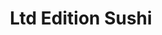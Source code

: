 ---
layout: place
title: "Ltd Edition Sushi"
permalink: /washington/seattle/ltd-edition-sushi.html
stateAbbr: WA
stateName: Washington
cityName: Seattle
seo:
  name: "Ltd Edition Sushi"
  type: Restaurant
  links: http://www.ltdeditionsushi.com/
description: "Looking for sushi in Seattle, Washington? Check out Ltd Edition Sushi for a delightful Japanese dining experience. Enjoy a variety of sushi and other dishes ..."
place_id: ChIJL08LlpJrkFQRFVj2C-D0EuI
photos:
  - name: >-
      places/ChIJL08LlpJrkFQRFVj2C-D0EuI/photos/AeeoHcIvnrbQ1Y05V1HfAku1Ik72I2hSBIsMgJccRQUPWc5Imqt4_wgrrPFlvK0uJup3jZ6IkzlnHUMrlqO00viFaK_LkKeFwRBgjlauqUDx3Po6vtW1cg37X4uniQFj6LPDY6AZIBkWKwnEsnlXZeYB9r0JO5msl2uJMTVjEpXjm7eEVBg1CppAdrnH-pNi7dfB1iK4DP2NIJeOwIFHPdYOEUavuhiYjuQ7JnRYgkf18FVx1cLhszmsEzH5JtpepPgZqsbBJ3kraqIY5ymQlMPIeqOfvcW6HwMxb3cC2sYLCwfRzg
    widthPx: 4800
    heightPx: 3200
    authorAttributions:
      - displayName: Ltd Edition Sushi
        uri: https://maps.google.com/maps/contrib/100511787152808244516
        photoUri: >-
          https://lh3.googleusercontent.com/a-/ALV-UjWlkkO7zWjX-Pidx2z72qHWQO6-kipDgiO5ch0AsiEaCgS8zx8=s100-p-k-no-mo
    flagContentUri: >-
      https://www.google.com/local/imagery/report/?cb_client=maps_api_places.places_api&image_key=!1e10!2sAF1QipMEzyEHipzHVrQulgl0Euz_bFhyasqAlTBCm8au&hl=en-US
    googleMapsUri: >-
      https://www.google.com/maps/place//data=!3m4!1e2!3m2!1sAF1QipMEzyEHipzHVrQulgl0Euz_bFhyasqAlTBCm8au!2e10!4m2!3m1!1s0x54906b92960b4f2f:0xe212f4e00bf65815
  - name: >-
      places/ChIJL08LlpJrkFQRFVj2C-D0EuI/photos/AeeoHcJeeK2gfEZCzmFRL9e24Qnx2Wdh9ovNpktbd-UFDq9A03gK6eEgWYkxJPYmLU2ugF2ckPHqHtiYPCtb4xISZAq0T4HQe55fTeR1YPNQPVCNa4kPXS5D6Ywu7B8nkCAA6X3r-_TkLU5TjhHNpvOtZwU5qajt8VBJUqc8i2DltKAY2XjsOiT8slhLjRMC3Hj0nIF0a0VaV-_P6PB04aXFuhwj6yAmjcTsPmxCtTistsUvbTb8QT8xXU0NDVZ0cSyt0HeX0LxS9TP3vHnfGzB0NyWrdfHEbQlvBG4qKW_RMrJTag
    widthPx: 4800
    heightPx: 3200
    authorAttributions:
      - displayName: Ltd Edition Sushi
        uri: https://maps.google.com/maps/contrib/100511787152808244516
        photoUri: >-
          https://lh3.googleusercontent.com/a-/ALV-UjWlkkO7zWjX-Pidx2z72qHWQO6-kipDgiO5ch0AsiEaCgS8zx8=s100-p-k-no-mo
    flagContentUri: >-
      https://www.google.com/local/imagery/report/?cb_client=maps_api_places.places_api&image_key=!1e10!2sAF1QipOa6OC-_Z9Iw8iNHrAjvcefGTRzsUAS6dPMRGpB&hl=en-US
    googleMapsUri: >-
      https://www.google.com/maps/place//data=!3m4!1e2!3m2!1sAF1QipOa6OC-_Z9Iw8iNHrAjvcefGTRzsUAS6dPMRGpB!2e10!4m2!3m1!1s0x54906b92960b4f2f:0xe212f4e00bf65815
  - name: >-
      places/ChIJL08LlpJrkFQRFVj2C-D0EuI/photos/AeeoHcJAEsMatIlI3Jy0fBt0RfX7H-Yq9MUtx4-V6sjS6ltERU5_Pad1iwvetipyg7CLWxqKm-xF1fhXid6GVztCqgzeoygpOzuNeywj0r28dq2FLssFkW_zF9BHNX0r7UN7kz4qUCwmpU-63w-ezZVsMEDGR3-EEOmzQqX2HNi45WyopXotjaNxt6dJ6wEqcZQwM-AWLZ_cQqU-F0HvCoeE3KZecJB_6YihJ5qc1A8A1pywG4coiS6ryNRywxypIACdzpu9VZZMMpTFUD9uGbLATbd795LO8uPJE5MD4WipJ1OoirDpCEn-qGF2mTz1h32NcvEOCYVtEcu_-B5DG2c5IOnhxtgq8ATdzd9lSFJLN6Tr74jBWF9GW3S7kBgD64KsWbiF_bNaFl7cbKnbHftfYuHZ8Jvi5ygEkcgOmiESzyS79w
    widthPx: 2089
    heightPx: 1426
    authorAttributions:
      - displayName: Erin Beesley
        uri: https://maps.google.com/maps/contrib/101264114204489251320
        photoUri: >-
          https://lh3.googleusercontent.com/a-/ALV-UjXJN6Dqlnj8vLQcY5NEBTN3nqFEnjwEciqu1IPHeL5dTjgRrQXZVQ=s100-p-k-no-mo
    flagContentUri: >-
      https://www.google.com/local/imagery/report/?cb_client=maps_api_places.places_api&image_key=!1e10!2sCIHM0ogKEICAgIDnzo-7Ew&hl=en-US
    googleMapsUri: >-
      https://www.google.com/maps/place//data=!3m4!1e2!3m2!1sCIHM0ogKEICAgIDnzo-7Ew!2e10!4m2!3m1!1s0x54906b92960b4f2f:0xe212f4e00bf65815
  - name: >-
      places/ChIJL08LlpJrkFQRFVj2C-D0EuI/photos/AeeoHcJAfd_ymyxofBD371p00ULCmwg9mmoFIm1ptUwdo6IOL6X1w_rqhskww06i3zUGxk7I9Wqh86kVLZylz7L7ZfZMQUHlGSrSfeeIX3tDkeO-yOrotC8T4YHPi__f4hAnzM7qnsMkmpBdaTApByGSeNa9XCklTeG-TguD9TOTSEbelT6j7X3G_os1q-dznpDX8fLeYZz-mwli1X--60W0194_XEHRDYgULlya-8uktj9XrWTG22RxJJ8gtGHcwDkkb1dO57EA3QeSi2-9rcj1ipIvE73OdTaZsTf0XYL9KEmIF-L6WDaLq4wWFZp7Zh3xpFhbuSiYQmwBZDKQ7_QtVtUj_ms4TvTcTwFC5pa_stKvJuesfVQOEGNAnEBwu9aRwG8urEXu5fqJf1r85HswXrq1ymi7JF4nYvDaMqN3eLCJdbA
    widthPx: 4032
    heightPx: 3024
    authorAttributions:
      - displayName: Keng SS
        uri: https://maps.google.com/maps/contrib/112496984022399191215
        photoUri: >-
          https://lh3.googleusercontent.com/a-/ALV-UjXN4S26G0MU0EzwnXw5cMndOAjFRuX0LX2VG_FYdUt967WL4E5pXQ=s100-p-k-no-mo
    flagContentUri: >-
      https://www.google.com/local/imagery/report/?cb_client=maps_api_places.places_api&image_key=!1e10!2sCIHM0ogKEICAgIDzivXRpQE&hl=en-US
    googleMapsUri: >-
      https://www.google.com/maps/place//data=!3m4!1e2!3m2!1sCIHM0ogKEICAgIDzivXRpQE!2e10!4m2!3m1!1s0x54906b92960b4f2f:0xe212f4e00bf65815
  - name: >-
      places/ChIJL08LlpJrkFQRFVj2C-D0EuI/photos/AeeoHcJFtOD6s2_B-dP3eNyVuHr_qahj9GZB7ZTm1t2x5xXf7yFpaIVXRvh0QrxrQ5P_uIBG4ma5nobNqUJLK2haYuteWPU3VnQMzzsnkKl64_kC-TlhpbD8_tt6adYi-Id6FjGw-yY5foeJA92IwbW1t3iBA8IT-JBQ8iLYiwuMILZ9msMYFt1Qtda3WrmwAB3ecyT2EQeCKqrivsGfBGkIFRqdQyXFtVnQQl0zeQYTfdyH05LNqgyYtPNln5SzlPVT6rIZLsoShj4winr7D-Xo1zYTWitQNH3kZml7UPHqj9ywHASo6pxawuQ2ZjJHQm0H-780a09uRrh704KqdfHR4udpsfbevxuJhlRVs_wS5YkXsg6cQ7qW3FaO-BAecsF36OMTy8rZadIvo3RwP1LGQ-eDHQIXD3-Qy5JIXBmfsoxKS897
    widthPx: 4032
    heightPx: 2268
    authorAttributions:
      - displayName: Linh T.
        uri: https://maps.google.com/maps/contrib/115604665935716861077
        photoUri: >-
          https://lh3.googleusercontent.com/a/ACg8ocItVeoFDcq4gYzuGI1KHOr_rJ9AxgJSxtj5gCzw6J5iXk46je3s=s100-p-k-no-mo
    flagContentUri: >-
      https://www.google.com/local/imagery/report/?cb_client=maps_api_places.places_api&image_key=!1e10!2sCIHM0ogKEICAgIC_xp6cpwE&hl=en-US
    googleMapsUri: >-
      https://www.google.com/maps/place//data=!3m4!1e2!3m2!1sCIHM0ogKEICAgIC_xp6cpwE!2e10!4m2!3m1!1s0x54906b92960b4f2f:0xe212f4e00bf65815
  - name: >-
      places/ChIJL08LlpJrkFQRFVj2C-D0EuI/photos/AeeoHcIstSeig60SSxUt1HvhtViwzXmwWogwd_KXhzZX2yHavSG73yD5Q_LIXIHv0rmlD6lpPRfRvF_TsPMXUjhj7cpQdkNyIIFX-tXTYnxyz_IXaReLVas5aWYSmjjpAYqDEuqTSFs7s4ZOZNJOrNQBqEFBTMi-Y1UAEEHMZVZ08qvKrF1-OIGdDjXNZhiMKn6N6bWU1Lxe_3mptUZn3_zBwC1tka-B1XqTpJgpgEzZ2GEGTukJuz6jD9hbuNVFctfEbcNNtOfh4w4y84r8Asp_DCniho8N1r4bl7uCBq38BkXFMqnt3zDi8a57j7443kt2k5nFo9RVPTI9L9JoRDKhQMydl4otALvoADdwh8d_rlkia9cb1QJvwLoJ9sRaGEwo9iEW04KQCCMABI4uvLc9l5gJgX21v8XTd-zir2XgrGzRhoCk
    widthPx: 2777
    heightPx: 2776
    authorAttributions:
      - displayName: Poramate Ongsakorn (PoPPaP)
        uri: https://maps.google.com/maps/contrib/101993391126386025832
        photoUri: >-
          https://lh3.googleusercontent.com/a-/ALV-UjVesxrJu2IscLOD9ccpBvOuSGuTasAHOnKFvXPS0Gagblsd5WtDaQ=s100-p-k-no-mo
    flagContentUri: >-
      https://www.google.com/local/imagery/report/?cb_client=maps_api_places.places_api&image_key=!1e10!2sCIHM0ogKEICAgICniJjZgAE&hl=en-US
    googleMapsUri: >-
      https://www.google.com/maps/place//data=!3m4!1e2!3m2!1sCIHM0ogKEICAgICniJjZgAE!2e10!4m2!3m1!1s0x54906b92960b4f2f:0xe212f4e00bf65815
  - name: >-
      places/ChIJL08LlpJrkFQRFVj2C-D0EuI/photos/AeeoHcLKAXmk6SnIkckrCFeRPBZJ_bBLepAymG1JlGT76p6DFOfw0g-JNkFCdlrjdD5rBDOCqbGIRpD1M2LZe242Dv3pRO51fOIXxBljM76s4-m7Fb4ea1ue9pUEdz7J-6fMpd1_kZorPKO7Y0rpz-xm0RRc_Wx3ZcgcSqIquCl043iMluuHWnO2b2bb5KBG33Hnd-YE6HPCyExgrbM-31uLTNpnS3lOXmYK19xbQ_nYCR9pNtAqWiHnEpEkq44qwgX1Gadw4Lj9qpB_Oe8LkcJTvTJHikJab4J2kzRPe46uVWmLN-F6aDgYX_XMREeFalRA2N_wYgjGovtZnyee44rHyy-vU-kXO12BbfTFUfEtqK04fQzyWWxGI3LNkV7uBXhwytfdGVEgH0eq7iQCR4AA_H4lzOzIfonOKTjvSmqqnOFK7A
    widthPx: 4032
    heightPx: 3024
    authorAttributions:
      - displayName: Maurice Diaz
        uri: https://maps.google.com/maps/contrib/102956953678440362318
        photoUri: >-
          https://lh3.googleusercontent.com/a-/ALV-UjU5mDEW-azuavPqiGPiZhvg3LdaKyJJPiq8csfRAtM8kKfV_vqPuw=s100-p-k-no-mo
    flagContentUri: >-
      https://www.google.com/local/imagery/report/?cb_client=maps_api_places.places_api&image_key=!1e10!2sCIHM0ogKEICAgICX-KLjEg&hl=en-US
    googleMapsUri: >-
      https://www.google.com/maps/place//data=!3m4!1e2!3m2!1sCIHM0ogKEICAgICX-KLjEg!2e10!4m2!3m1!1s0x54906b92960b4f2f:0xe212f4e00bf65815
  - name: >-
      places/ChIJL08LlpJrkFQRFVj2C-D0EuI/photos/AeeoHcJUZZkg5Gc2r8IfbDz2Cd8GG5h4GqLl27JwPISbdPizGsEFES9KLE3TAzKiGcKOzoft4ta2ZejXBFssUssmPQKNi9KhF4D8r6GF871JdGXfE1Iwe73jdA8QKSWXZxAOwbcRymWuKd-9pVqX-VU1jZQi33JGPGdSqhzxPqRuD2z3k08T24YuyZdeAxF1PQz7VeewH2oBL6fHjx3q4c8LHszkMboxupY66Vdm3AOhvUCSxVreIN37jqaIGa3guly4sklRCT2isSMbDyfvll2MZ0DaVnHy36S0NS6IIdkWkN2D3vcdXG6JH8ems-3swCrMs306O-SjrFCkn4j-SpVl8NakcJ8jxqPrZntIpg67-q5LeiewegfUlaMtKprjckdSczZW392ynb00nW3fN6eL8MhwOhUiG9qxTTy9UZwKcq2_JMLS
    widthPx: 4032
    heightPx: 3024
    authorAttributions:
      - displayName: Keng SS
        uri: https://maps.google.com/maps/contrib/112496984022399191215
        photoUri: >-
          https://lh3.googleusercontent.com/a-/ALV-UjXN4S26G0MU0EzwnXw5cMndOAjFRuX0LX2VG_FYdUt967WL4E5pXQ=s100-p-k-no-mo
    flagContentUri: >-
      https://www.google.com/local/imagery/report/?cb_client=maps_api_places.places_api&image_key=!1e10!2sCIHM0ogKEICAgIDzivXR1QE&hl=en-US
    googleMapsUri: >-
      https://www.google.com/maps/place//data=!3m4!1e2!3m2!1sCIHM0ogKEICAgIDzivXR1QE!2e10!4m2!3m1!1s0x54906b92960b4f2f:0xe212f4e00bf65815
  - name: >-
      places/ChIJL08LlpJrkFQRFVj2C-D0EuI/photos/AeeoHcJqMhHvtJIEYNzqskUNgfvzyf29jrMCxPdVkWifYSiw2pWSn1M96IO_kTUr1F-eZSzRxW8Edgjxg6x3PBoeURdkOV4sEElAilmziiD9uuaDxWqZK5p38z5L4WwlrtSyvFHhHGUYrJPl8iq0IUCgfrchs84OOIP8f_3UZlo32Y_CIICFzloF5E3tr569H9MD-t9y8z2_M3GaoCBCYRPwzbiD-xJtt0pBQR9a0mOAcX4pLGtd-1_5H0_AkEcXdctHVAz_MueQdABbXb43zVyDMdNKs4zZFxKAaRg2BnDr8xqflSK1lyw3pXM5TVfeEUrkGDjVr8Wz_i_hPaE4JQVHbc_dL86rGG0Vwq1I21uveXqlk7bQZ29saA7jf0xUTfXrse97rFK-M4IzcgXBcDhoG0ithh4gaJ38yyVJ5Avj_4Bg4CM
    widthPx: 4032
    heightPx: 3024
    authorAttributions:
      - displayName: Maurice Diaz
        uri: https://maps.google.com/maps/contrib/102956953678440362318
        photoUri: >-
          https://lh3.googleusercontent.com/a-/ALV-UjU5mDEW-azuavPqiGPiZhvg3LdaKyJJPiq8csfRAtM8kKfV_vqPuw=s100-p-k-no-mo
    flagContentUri: >-
      https://www.google.com/local/imagery/report/?cb_client=maps_api_places.places_api&image_key=!1e10!2sCIHM0ogKEICAgICX-KLV6wE&hl=en-US
    googleMapsUri: >-
      https://www.google.com/maps/place//data=!3m4!1e2!3m2!1sCIHM0ogKEICAgICX-KLV6wE!2e10!4m2!3m1!1s0x54906b92960b4f2f:0xe212f4e00bf65815
  - name: >-
      places/ChIJL08LlpJrkFQRFVj2C-D0EuI/photos/AeeoHcLkyb4bMogM5eXtOTCcAorjuJ42w2kvHMYwRs5TZjh5LzLq3_W8NpT2yivFExe8jowHpZqB5Xzc3U-aWUp-Cf5EXuXSfTIwoOn2qakGw27AWjH7D2aYCm1-1TuSjugSk19rh5p5rQr6l8ueleZEVixbX3kVQiXRsqYgk9CRaY9Tg_Ae4QiIVunsZYqfl-XmBAaHJ0SBLwQW9URgpt1R-vUnzltXqzuQoFY0Frdp234iZtLu72OTkeg3ru3dw8pX-1aqr3MFJiqS_LTUkF50AMpelWumD8FrdytbXRIsllSMeWSETIQCVvLX2VI_OwOBf7iZdhQlrdI5Ir2ZCYgC4fJO_iiRMK88bW1nmLhhx1_mqpZ8__Bu9w0qz9GgMjWejVEGnor9e2DKKjf5iA9FnH5Ddys0N4bz3P30Ob_tZ-DyOw
    widthPx: 4032
    heightPx: 3024
    authorAttributions:
      - displayName: Kento Locatelli
        uri: https://maps.google.com/maps/contrib/116284069483889176827
        photoUri: >-
          https://lh3.googleusercontent.com/a/ACg8ocIn5fFmBJ1Tihc_BlSJwnlIIj7M80Tzrp1WXIRSn4dEMEWVz5om=s100-p-k-no-mo
    flagContentUri: >-
      https://www.google.com/local/imagery/report/?cb_client=maps_api_places.places_api&image_key=!1e10!2sCIHM0ogKEICAgICz_9nzcQ&hl=en-US
    googleMapsUri: >-
      https://www.google.com/maps/place//data=!3m4!1e2!3m2!1sCIHM0ogKEICAgICz_9nzcQ!2e10!4m2!3m1!1s0x54906b92960b4f2f:0xe212f4e00bf65815
address: 1641 Nagle Pl Suite 006, Seattle, WA 98122, USA
street: 1641 Nagle Pl Suite 006
city: Seattle
state: WA
zip: '98122'
country: USA
neighborhood: Capitol Hill
latitude: '47.616001'
longitude: '-122.320320'
accessibility_options:
  wheelchairAccessibleEntrance: true
  wheelchairAccessibleRestroom: true
  wheelchairAccessibleSeating: true
business_status: OPERATIONAL
name: Ltd Edition Sushi
google_maps_links:
  directionsUri: >-
    https://www.google.com/maps/dir//''/data=!4m7!4m6!1m1!4e2!1m2!1m1!1s0x54906b92960b4f2f:0xe212f4e00bf65815!3e0
  placeUri: https://maps.google.com/?cid=16290352045263050773
  writeAReviewUri: >-
    https://www.google.com/maps/place//data=!4m3!3m2!1s0x54906b92960b4f2f:0xe212f4e00bf65815!12e1
  reviewsUri: >-
    https://www.google.com/maps/place//data=!4m4!3m3!1s0x54906b92960b4f2f:0xe212f4e00bf65815!9m1!1b1
  photosUri: >-
    https://www.google.com/maps/place//data=!4m3!3m2!1s0x54906b92960b4f2f:0xe212f4e00bf65815!10e5
primary_type: Sushi Restaurant
opening_hours:
  regular: null
  current: null
secondary_opening_hours:
  regular:
    weekdayDescriptions: null
    type: null
  current:
    weekdayDescriptions: null
    type: null
phone: null
price_level: null
price_range: $100 &ndash; & up
rating: '4.8'
rating_count: 184
website: http://www.ltdeditionsushi.com/
reviews: null
parking_options: null
payment_options: null
allow_dogs: null
curbside_pickup: null
delivery: null
dine_in: null
good_for_children: null
good_for_groups: null
good_for_sports: null
live_music: null
menu_for_children: null
outdoor_seating: null
reservable: null
restroom: null
serves_beer: null
serves_breakfast: null
serves_brunch: null
serves_cocktails: null
serves_coffee: null
serves_dinner: null
serves_dessert: null
serves_lunch: null
serves_vegetarian_food: null
serves_wine: null
takeout: null
summary: null

---